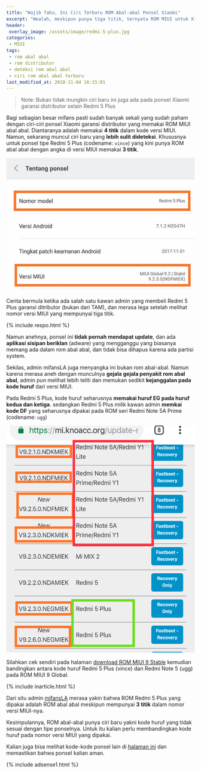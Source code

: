 ```yaml
---
title: "Wajib Tahu, Ini Ciri Terbaru ROM Abal-abal Ponsel Xiaomi"
excerpt: "Wealah, meskipun punya tiga titik, ternyata ROM MIUI untuk Xiaomi Vince ini ROM abal-abal"
header:
 overlay_image: /assets/image/redmi-5-plus.jpg
categories:
 - MIUI
tags:
 - rom abal abal
 - rom distributor
 - deteksi rom abal abal
 - ciri rom abal abal terbaru
last_modified_at: 2018-11-04 16:15:01
---
```


> Note: Bukan tidak mungkin ciri baru ini juga ada pada ponsel Xiaomi garansi distributor selain Redmi 5 Plus

Bagi sebagian besar mifans pasti sudah banyak sekali yang sudah paham dengan ciri-ciri ponsel Xiaomi garansi distributor yang memakai ROM MIUI abal abal. Diantaranya adalah memakai **4 titik** dalam kode versi MIUI. Namun, sekarang muncul ciri baru yang **lebih sulit dideteksi**. Khususnya untuk ponsel tipe Redmi 5 Plus (codename: `vince`) yang kini punya ROM abal abal dengan angka di versi MIUI memakai **3 titik**.

![rom abal abal vince](/assets/image/kode-rom-vince-abal.jpg)

Cerita bermula ketika ada salah satu kawan admin yang membeli Redmi 5 Plus garansi ditributor (bukan dari TAM), dan merasa lega setelah melihat nomor versi MIUI yang mempunyai tiga titik.

{% include respo.html %}

Namun anehnya, ponsel ini **tidak pernah mendapat update**, dan ada **aplikasi sisipan beriklan** (adware) yang mengganggu yang biasanya memang ada dalam rom abal abal, dan tidak bisa dihapus karena ada partisi system.

Sekilas, admin mifansLA juga menyangka ini bukan rom abal-abal. Namun karena merasa aneh dengan munculnya **gejala gejala penyakit rom abal abal**, admin pun melihat lebih teliti dan memukan sedikit **kejanggalan pada kode huruf** dari versi MIUI.

Pada Redmi 5 Plus, kode huruf seharusnya **memakai huruf EG pada huruf kedua dan ketiga**. sedangkan Redmi 5 Plus milik kawan admin **memkai kode DF** yang seharusnya dipakai pada ROM seri Redmi Note 5A Prime (codename: `ugg`)

![perbandingan kode huruf versi miui](/assets/image/kode-huruf-vince-ugg.png)

Silahkan cek sendiri pada halaman [download ROM MIUI 9 Stable](https://mi.knoacc.org/update-rom-miui-92-global-stable-full-changelog) kemudian bandingkan antara kode huruf Redmi 5 Plus (vince) dan Redmi Note 5 (ugg) pada ROM MIUI 9 Global.

{% include inarticle.html %}

Dari situ admin [mifansLA](https://mi.knoacc.org/poco-magisk-module) merasa yakin bahwa ROM Redmi 5 Plus  yang dipakai adalah ROM abal abal meskipun mempunyai **3 titik** dalam nomor versi MIUI-nya.

Kesimpulannya, ROM abal-abal punya ciri baru yakni kode huruf yang tidak sesuai dengan tipe ponselnya. Untuk itu kalian perlu membandingkan kode huruf pada nomor versi MIUI yang dipakai.

Kalian juga bisa melihat kode-kode ponsel lain di [halaman ini](https://mi.knoacc.org/update-rom-miui-92-global-stable-full-changelog) dan memastikan bahwa ponsel kalian aman.

{% include adsense1.html %}
